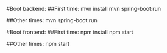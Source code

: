 #Boot backend:
##First time:
mvn install
mvn spring-boot:run

##Other times:
mvn spring-boot:run

#Boot frontend:
##First time:
npm install
npm start

##Other times:
npm start
